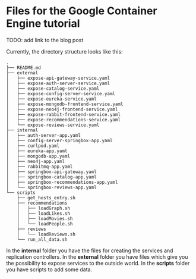 # Files for the Google Container Engine tutorial
TODO: add link to the blog post

Currently, the directory structure looks like this:

    .
    ├── README.md
    ├── external
    │   ├── expose-api-gateway-service.yaml
    │   ├── expose-auth-server-service.yaml
    │   ├── expose-catalog-service.yaml
    │   ├── expose-config-server-service.yaml
    │   ├── expose-eureka-service.yaml
    │   ├── expose-mongodb-frontend-service.yaml
    │   ├── expose-neo4j-frontend-service.yaml
    │   ├── expose-rabbit-frontend-service.yaml
    │   ├── expose-recommendations-service.yaml
    │   └── expose-reviews-service.yaml
    ├── internal
    │   ├── auth-server-app.yaml
    │   ├── config-server-springbox-app.yaml
    │   ├── curlpod.yaml
    │   ├── eureka-app.yaml
    │   ├── mongodb-app.yaml
    │   ├── neo4j-app.yaml
    │   ├── rabbitmq-app.yaml
    │   ├── springbox-api-gateway.yaml
    │   ├── springbox-catalog-app.yaml
    │   ├── springbox-recommendations-app.yaml
    │   └── springbox-reviews-app.yaml
    └── scripts
        ├── get_hosts_entry.sh
        ├── recommendations
        │   ├── loadGraph.sh
        │   ├── loadLikes.sh
        │   ├── loadMovies.sh
        │   └── loadPeople.sh
        ├── reviews
        │   └── loadReviews.sh
        └── run_all_data.sh

In the **internal** folder you have the files for creating the services and replication controllers.
In the **external** folder you have files which give you the possibility to expose services to the outside world.
In the **scripts** folder you have scripts to add some data.